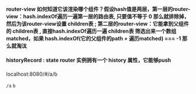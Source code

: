 #### router-view 如何知道它该渲染哪个组件？假设hash值是两层，第一层的router-view：hash.indexOf遍历一遍第一层的路由表, 只要值不等于 0 那么就排除掉，然后为该router-view设置 children表 ; 第二层的router-view：它能拿到父组件的 children表 , 直接hash.indexOf遍历一遍 children表 筛选出来一个数组matched<Array>，如果 hash.indexOf(它的父组件的path + 遍历matched) === -1 那么就淘汰

#### historyRecord : state     router 实例拥有一个 history 属性，它能够push

#### 

localhost:8080/#/a/b

`/a`
<router-view> 
    `b`
    <router-view></router-view>
</router-view>
